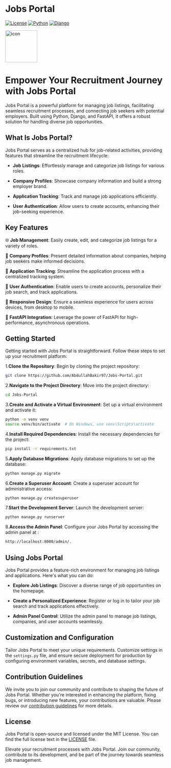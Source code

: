 # Jobs Portal
[![License](https://img.shields.io/badge/License-MIT-blue.svg)](https://opensource.org/licenses/MIT)
[![Python](https://img.shields.io/badge/Python-3.12%2B-brightgreen)](https://www.python.org/)
[![Django](https://img.shields.io/badge/Django-4.2%2B-brightgreen)](https://www.djangoproject.com/)

<img src="https://techstack-generator.vercel.app/django-icon.svg" alt="icon" width="100" height="100" />

# Empower Your Recruitment Journey with Jobs Portal

Jobs Portal is a powerful platform for managing job listings, facilitating seamless recruitment processes, and connecting job seekers with potential employers. Built using Python, Django, and FastAPI, it offers a robust solution for handling diverse job opportunities.

## What Is Jobs Portal?

Jobs Portal serves as a centralized hub for job-related activities, providing features that streamline the recruitment lifecycle:

- **Job Listings**: Effortlessly manage and categorize job listings for various roles.

- **Company Profiles**: Showcase company information and build a strong employer brand.

- **Application Tracking**: Track and manage job applications efficiently.

- **User Authentication**: Allow users to create accounts, enhancing their job-seeking experience.

## Key Features

🌐 **Job Management**: Easily create, edit, and categorize job listings for a variety of roles.

🏢 **Company Profiles**: Present detailed information about companies, helping job seekers make informed decisions.

📑 **Application Tracking**: Streamline the application process with a centralized tracking system.

🔐 **User Authentication**: Enable users to create accounts, personalize their job search, and track applications.

🌟 **Responsive Design**: Ensure a seamless experience for users across devices, from desktop to mobile.

🚀 **FastAPI Integration**: Leverage the power of FastAPI for high-performance, asynchronous operations.

## Getting Started

Getting started with Jobs Portal is straightforward. Follow these steps to set up your recruitment platform:

1.**Clone the Repository**: Begin by cloning the project repository:

```bash
git clone https://github.com/AbdullahBakir97/Jobs-Portal.git
```

2.**Navigate to the Project Directory**: Move into the project directory:
    
```bash
cd Jobs-Portal
```

3.**Create and Activate a Virtual Environment**: Set up a virtual environment and activate it:
    
```bash
python -m venv venv
source venv/bin/activate  # On Windows, use venv\Scripts\activate
```

4.**Install Required Dependencies**: Install the necessary dependencies for the project:

```bash
pip install -r requirements.txt
```

5.**Apply Database Migrations**: Apply database migrations to set up the database:

```bash
python manage.py migrate
```

6.**Create a Superuser Account**: Create a superuser account for administrative access:

```bash
python manage.py createsuperuser
```

7.**Start the Development Server**: Launch the development server:

```bash
python manage.py runserver
```
8.**Access the Admin Panel**: Configure your Jobs Portal by accessing the admin panel at :
    
```bash
http://localhost:8000/admin/.
```

## Using Jobs Portal

Jobs Portal provides a feature-rich environment for managing job listings and applications. Here's what you can do:

- **Explore Job Listings**: Discover a diverse range of job opportunities on the homepage.

- **Create a Personalized Experience**: Register or log in to tailor your job search and track applications effectively.

- **Admin Panel Control**: Utilize the admin panel to manage job listings, companies, and user accounts seamlessly.

## Customization and Configuration

Tailor Jobs Portal to meet your unique requirements. Customize settings in the `settings.py` file, and ensure secure deployment for production by configuring environment variables, secrets, and database settings.

## Contribution Guidelines

We invite you to join our community and contribute to shaping the future of Jobs Portal. Whether you're interested in enhancing the platform, fixing bugs, or introducing new features, your contributions are valuable. Please review our [contribution guidelines](CONTRIBUTING.md) for more details.

## License

Jobs Portal is open-source and licensed under the MIT License. You can find the full license text in the [LICENSE](LICENSE) file.

Elevate your recruitment processes with Jobs Portal. Join our community, contribute to its development, and be part of the journey towards seamless job management.
